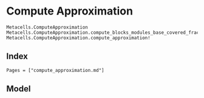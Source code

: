 # Compute Approximation

```@docs
Metacells.ComputeApproximation
Metacells.ComputeApproximation.compute_blocks_modules_base_covered_fractions!
Metacells.ComputeApproximation.compute_approximation!
```

## Index

```@index
Pages = ["compute_approximation.md"]
```

## Model
